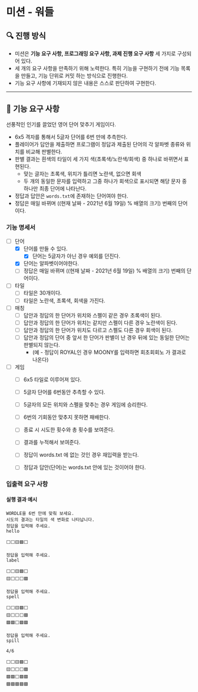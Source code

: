# 미션 - 워들

## 🔍 진행 방식

- 미션은 **기능 요구 사항, 프로그래밍 요구 사항, 과제 진행 요구 사항** 세 가지로 구성되어 있다.
- 세 개의 요구 사항을 만족하기 위해 노력한다. 특히 기능을 구현하기 전에 기능 목록을 만들고, 기능 단위로 커밋 하는 방식으로 진행한다.
- 기능 요구 사항에 기재되지 않은 내용은 스스로 판단하여 구현한다.

---

## 🚀 기능 요구 사항

선풍적인 인기를 끌었던 영어 단어 맞추기 게임이다.

- 6x5 격자를 통해서 5글자 단어를 6번 만에 추측한다.
- 플레이어가 답안을 제출하면 프로그램이 정답과 제출된 단어의 각 알파벳 종류와 위치를 비교해 판별한다.
- 판별 결과는 흰색의 타일이 세 가지 색(초록색/노란색/회색) 중 하나로 바뀌면서 표현된다.
   - 맞는 글자는 초록색, 위치가 틀리면 노란색, 없으면 회색
   - 두 개의 동일한 문자를 입력하고 그중 하나가 회색으로 표시되면 해당 문자 중 하나만 최종 단어에 나타난다.
- 정답과 답안은 `words.txt`에 존재하는 단어여야 한다.
- 정답은 매일 바뀌며 ((현재 날짜 - 2021년 6월 19일) % 배열의 크기) 번째의 단어이다.


### 기능 명세서
- [ ] 단어
  - [X] 단어를 만들 수 있다. 
    - [X] 단어는 5글자가 아닌 경우 예외를 던진다.
  - [X] 단어는 알파벳이어야한다.
  - [ ] 정답은 매일 바뀌며 ((현재 날짜 - 2021년 6월 19일) % 배열의 크기) 번째의 단어이다.
- [ ] 타일
  - [ ] 타일은 30개이다.
  - [ ] 타일은 노란색, 초록색, 회색을 가진다.
- [ ] 매칭
  - [ ] 답안과 정답의 한 단어가 위치와 스펠이 같은 경우 초록색이 된다.
  - [ ] 답안과 정답의 한 단어가 위치는 같지만 스펠이 다른 경우 노란색이 된다.
  - [ ] 답안과 정답의 한 단어가 위치도 다르고 스펠도 다른 경우 회색이 된다.
  - [ ] 답안과 정답의 단어 중 앞서 한 단어가 판별이 난 경우 뒤에 있는 동일한 단어는 판별되지 않는다.
    - (예 - 정답이 ROYAL인 경우 MOONY를 입력하면 회초회회노 가 결과로 나온다)
- [ ] 게임
  - [ ] 6x5 타일로 이루어져 있다.
  - [ ] 5글자 단어를 6번동안 추측할 수 있다.
  - [ ] 5글자의 모든 위치와 스펠을 맞추는 경우 게임에 승리한다.
  - [ ] 6번의 기회동안 맞추지 못하면 패배한다.
  - [ ] 종료 시 시도한 횟수와 총 횟수를 보여준다.
  - [ ] 결과를 누적해서 보여준다.
  - [ ] 정답이 words.txt 에 없는 것인 경우 재입력을 받는다.
  - [ ] 정답과 답안(단어)는 words.txt 안에 있는 것이어야 한다.


### 입출력 요구 사항

#### 실행 결과 예시


```
WORDLE을 6번 만에 맞춰 보세요.
시도의 결과는 타일의 색 변화로 나타납니다.
정답을 입력해 주세요.
hello

⬜⬜🟨🟩⬜

정답을 입력해 주세요.
label

⬜⬜🟨🟩⬜
🟨⬜⬜⬜🟩

정답을 입력해 주세요.
spell

⬜⬜🟨🟩⬜
🟨⬜⬜⬜🟩
🟩🟩⬜🟩🟩

정답을 입력해 주세요.
spill

4/6

⬜⬜🟨🟩⬜
🟨⬜⬜⬜🟩
🟩🟩⬜🟩🟩
🟩🟩🟩🟩🟩
```
